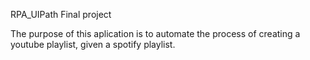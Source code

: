 RPA_UIPath Final project

The purpose of this aplication is to automate the process of creating a youtube playlist, given a spotify playlist.
